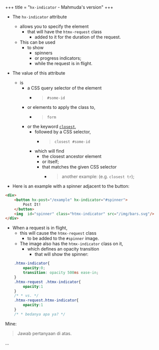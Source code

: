 +++
title = "`hx-indicator` - Mahmuda's version"
+++

- The `hx-indicator` attribute
  - allows you to specify the element
    - that will have the `htmx-request` class
      - added to it for the duration of the request.
  - This can be used
    - to show
      - spinners
      - or progress indicators;
      - while the request is in flight.

- The value of this attribute
  - is
    - a CSS query selector of the element
      - > `#some-id`
    - or elements to apply the class to,
      - > `form`
    - or the keyword [`closest`](https://developer.mozilla.org/docs/Web/API/Element/closest),
      - followed by a CSS selector,
        - > `closest #some-id`
      - which will find
        - the closest ancestor element
        - or itself;
        - that matches the given CSS selector
          - > another example: (e.g. `closest tr`);

- Here is an example with a spinner adjacent to the button:

```html
<div>
    <button hx-post="/example" hx-indicator="#spinner">
        Post It!
    </button>
    <img  id="spinner" class="htmx-indicator" src="/img/bars.svg"/>
</div>
```

- When a request is in flight,
  - this will cause the `htmx-request` class
    - to be added to the `#spinner` image.
  - The image also has the `htmx-indicator` class on it,
    - which defines an opacity transition
      - that will show the spinner:

```css
    .htmx-indicator{
        opacity:0;
        transition: opacity 500ms ease-in;
    }
    .htmx-request .htmx-indicator{
        opacity:1
    }
    /* * vs. */
    .htmx-request.htmx-indicator{
        opacity:1
    }
    /* * bedanya apa ya? */
```

Mine:
> Jawab pertanyaan di atas.

...
